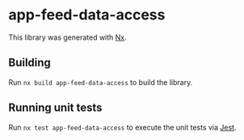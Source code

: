 # app-feed-data-access

This library was generated with [Nx](https://nx.dev).

## Building

Run `nx build app-feed-data-access` to build the library.

## Running unit tests

Run `nx test app-feed-data-access` to execute the unit tests via [Jest](https://jestjs.io).
